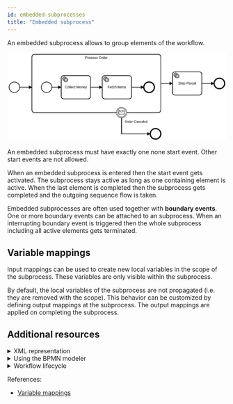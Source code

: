 ```yaml
---
id: embedded-subprocesses
title: "Embedded subprocess"
---
```


An embedded subprocess allows to group elements of the workflow.

![embedded-subprocess](assets/embedded-subprocess.png)

An embedded subprocess must have exactly one none start event. Other start events are not allowed.

When an embedded subprocess is entered then the start event gets activated. The subprocess stays active as long as one containing element is active. When the last element is completed then the subprocess gets completed and the outgoing sequence flow is taken.

Embedded subprocesses are often used together with **boundary events**. One or more boundary events can be attached to an subprocess. When an interrupting boundary event is triggered then the whole subprocess including all active elements gets terminated.

## Variable mappings

Input mappings can be used to create new local variables in the scope of the subprocess. These variables are only visible within the subprocess.

By default, the local variables of the subprocess are not propagated (i.e. they are removed with the scope). This behavior can be customized by defining output mappings at the subprocess. The output mappings are applied on completing the subprocess.

## Additional resources

<details>
  <summary>XML representation</summary>
  <p>An embedded subprocess with a start event:

```xml
<bpmn:subProcess id="process-order" name="Process Order">
  <bpmn:startEvent id="order-placed" />
  ... more contained elements ...
</bpmn:subProcess>
```

  </p>
</details>

<details>
  <summary>Using the BPMN modeler</summary>
  <p>Adding an embedded subprocess:

![event-based-gateway](assets/embedded-subprocess.gif)

  </p>
</details>

<details>
  <summary>Workflow lifecycle</summary>
  <p>Workflow instance records of an embedded subprocess:

<table>
    <tr>
        <th>Intent</th>
        <th>Element Id</th>
        <th>Element Type</th>
    </tr>    
    <tr>
        <td>ELEMENT_ACTIVATING</td>
        <td>process-order</td>
        <td>SUB_PROCESS</td>
    </tr>
    <tr>
        <td>ELEMENT_ACTIVATED</td>
        <td>process-order</td>
        <td>SUB_PROCESS</td>
    </tr>
    <tr>
        <td>ELEMENT_ACTIVATING</td>
        <td>order-placed</td>
        <td>START_EVENT</td>
    </tr>
    <tr>
        <td>...</td>
        <td>...</td>
        <td>...</td>
    </tr>
    <tr>
        <td>ELEMENT_COMPLETED</td>
        <td>items-fetched</td>
        <td>END_EVENT</td>
    </tr>
    <tr>
        <td>ELEMENT_COMPLETING</td>
        <td>process-order</td>
        <td>SUB_PROCESS</td>
    </tr>
    <tr>
        <td>ELEMENT_COMPLETED</td>
        <td>process-order</td>
        <td>SUB_PROCESS</td>
    </tr>
</table>

  </p>
</details>

References:

- [Variable mappings](/product-manuals/concepts/variables.md#inputoutput-variable-mappings)
